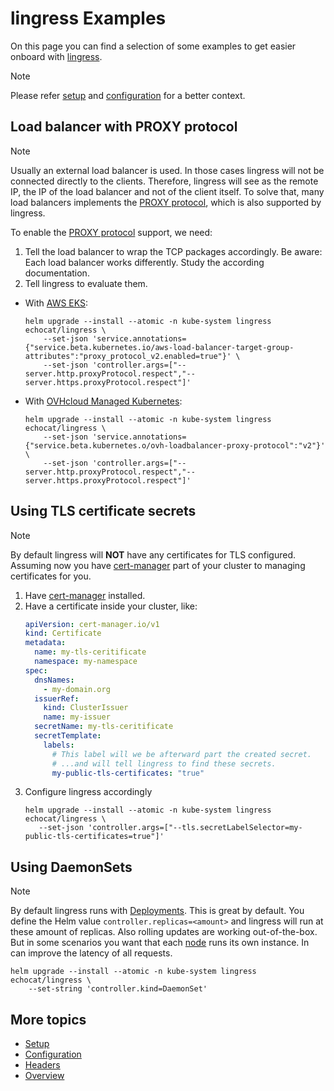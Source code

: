 # lingress Examples

On this page you can find a selection of some examples to get easier onboard with [lingress](../README.md).

> [!NOTE]
> Please refer [setup](setup.md) and [configuration](configuration.md) for a better context.

## Load balancer with PROXY protocol

> [!NOTE]
> Usually an external load balancer is used. In those cases lingress will not be connected directly to the clients. Therefore, lingress will see as the remote IP, the IP of the load balancer and not of the client itself. To solve that, many load balancers implements the [PROXY protocol](https://www.haproxy.org/download/1.8/doc/proxy-protocol.txt), which is also supported by lingress.

To enable the [PROXY protocol](https://www.haproxy.org/download/1.8/doc/proxy-protocol.txt) support, we need:
1. Tell the load balancer to wrap the TCP packages accordingly. Be aware: Each load balancer works differently. Study the according documentation.
2. Tell lingress to evaluate them.

* With [AWS EKS](https://kubernetes-sigs.github.io/aws-load-balancer-controller/latest/guide/service/annotations/#proxy-protocol-v2):
  ```shell
  helm upgrade --install --atomic -n kube-system lingress echocat/lingress \
      --set-json 'service.annotations={"service.beta.kubernetes.io/aws-load-balancer-target-group-attributes":"proxy_protocol_v2.enabled=true"}' \
      --set-json 'controller.args=["--server.http.proxyProtocol.respect","--server.https.proxyProtocol.respect"]'
  ```
* With [OVHcloud Managed Kubernetes](https://help.ovhcloud.com/csm?id=kb_article_view&sysparm_article=KB0050019):
  ```shell
  helm upgrade --install --atomic -n kube-system lingress echocat/lingress \
      --set-json 'service.annotations={"service.beta.kubernetes.o/ovh-loadbalancer-proxy-protocol":"v2"}' \
      --set-json 'controller.args=["--server.http.proxyProtocol.respect","--server.https.proxyProtocol.respect"]'
  ```

## Using TLS certificate secrets

> [!NOTE]
> By default lingress will **NOT** have any certificates for TLS configured. Assuming now you have [cert-manager](https://cert-manager.io/) part of your cluster to managing certificates for you.

1. Have [cert-manager](https://cert-manager.io/docs/installation/helm/) installed.
2. Have a certificate inside your cluster, like:
   ```yaml
   apiVersion: cert-manager.io/v1
   kind: Certificate
   metadata:
     name: my-tls-ceritificate
     namespace: my-namespace
   spec:
     dnsNames:
       - my-domain.org
     issuerRef:
       kind: ClusterIssuer
       name: my-issuer
     secretName: my-tls-ceritificate
     secretTemplate:
       labels:
         # This label will we be afterward part the created secret.
         # ...and will tell lingress to find these secrets. 
         my-public-tls-certificates: "true"
   ```
3. Configure lingress accordingly
   ```shell
   helm upgrade --install --atomic -n kube-system lingress echocat/lingress \
      --set-json 'controller.args=["--tls.secretLabelSelector=my-public-tls-certificates=true"]'
   ```

## Using DaemonSets

> [!NOTE]
> By default lingress runs with [Deployments](https://kubernetes.io/docs/concepts/workloads/controllers/deployment/). This is great by default. You define the Helm value `controller.replicas=<amount>` and lingress will run at these amount of replicas. Also rolling updates are working out-of-the-box. But in some scenarios you want that each [node](https://kubernetes.io/docs/concepts/architecture/nodes/) runs its own instance. In can improve the latency of all requests.

  ```shell
  helm upgrade --install --atomic -n kube-system lingress echocat/lingress \
      --set-string 'controller.kind=DaemonSet'
  ```

## More topics
* [Setup](setup.md)
* [Configuration](configuration.md)
* [Headers](headers.md)
* [Overview](../README.md)
